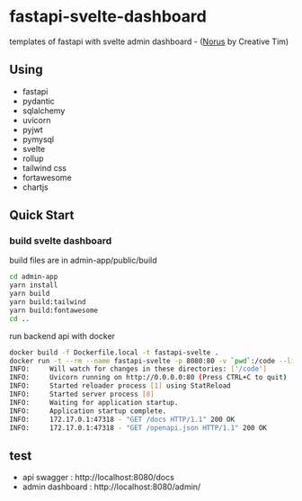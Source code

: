 # fastapi-svelte-dashboard
templates of fastapi with svelte admin dashboard - ([Norus](https://github.com/creativetimofficial/notus-svelte) by Creative Tim)

## Using
- fastapi
- pydantic
- sqlalchemy
- uvicorn
- pyjwt
- pymysql
- svelte
- rollup
- tailwind css
- fortawesome
- chartjs

## Quick Start
### build svelte dashboard
build files are in admin-app/public/build
```bash
cd admin-app
yarn install
yarn build
yarn build:tailwind
yarn build:fontawesome
cd ..
```

run backend api with docker
```bash
docker build -f Dockerfile.local -t fastapi-svelte .
docker run -t --rm --name fastapi-svelte -p 8080:80 -v `pwd`:/code --link mysql:fastapidb -e env="local" fastapi-svelte
INFO:     Will watch for changes in these directories: ['/code']
INFO:     Uvicorn running on http://0.0.0.0:80 (Press CTRL+C to quit)
INFO:     Started reloader process [1] using StatReload
INFO:     Started server process [8]
INFO:     Waiting for application startup.
INFO:     Application startup complete.
INFO:     172.17.0.1:47318 - "GET /docs HTTP/1.1" 200 OK
INFO:     172.17.0.1:47318 - "GET /openapi.json HTTP/1.1" 200 OK
```

## test
- api swagger : http://localhost:8080/docs
- admin dashboard : http://localhost:8080/admin/
